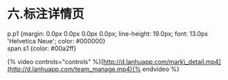 # 六.标注详情页

  
p.p1 {margin: 0.0px 0.0px 0.0px 0.0px; line-height: 19.0px; font: 13.0px 'Helvetica Neue'; color: \#000000}  
span.s1 {color: \#00a2ff}  


{% video controls="controls" %}[http://d.lanhuapp.com/mark\_detail.mp4](http://d.lanhuapp.com/team_manage.mp4){% endvideo %}

